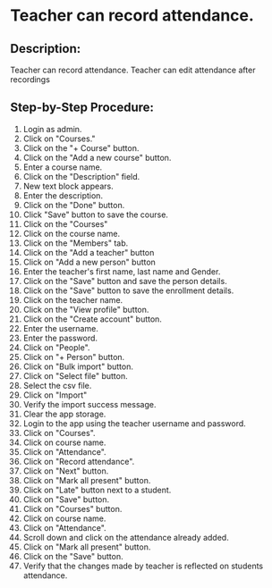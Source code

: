 # Teacher can record attendance.

## Description:

Teacher can record attendance. Teacher can edit attendance after recordings

## Step-by-Step Procedure:

1. Login as admin.
2. Click on "Courses."
3. Click on the "+ Course" button.
4. Click on the "Add a new course" button.
5. Enter a course name.
6. Click on the "Description" field.
7. New text block appears.
8. Enter the description.
9. Click on the "Done" button.
10. Click "Save" button to save the course.
11. Click on the "Courses"
12. Click on the course name.
13. Click on the "Members" tab.
14. Click on the "Add a teacher" button
15. Click on "Add a new person" button
16. Enter the teacher's first name, last name and Gender.
17. Click on the "Save" button and save the person details.
18. Click on the "Save" button to save the enrollment details.
19. Click on the teacher name.
20. Click on the "View profile" button.
21. Click on the "Create account" button.
22. Enter the username.
23. Enter the password.
24. Click on "People".
25. Click on "+ Person" button.
26. Click on "Bulk import" button.
27. Click on "Select file" button.
28. Select the csv file.
29. Click on "Import"
30. Verify the import success message.
31. Clear the app storage.
32. Login to the app using the teacher username and password.
33. Click on "Courses".
34. Click on course name.
35. Click on "Attendance".
36. Click on "Record attendance".
37. Click on "Next" button.
38. Click on "Mark all present" button.
39. Click on "Late" button next to a student.
40. Click on "Save" button.
41. Click on "Courses" button.
42. Click on course name.
43. Click on "Attendance".
44. Scroll down and click on the attendance already added.
45. Click on "Mark all present" button. 
46. Click on the "Save" button. 
47. Verify that the changes made by teacher is reflected on students attendance.
